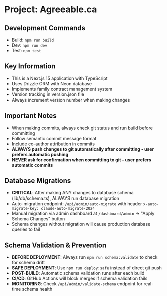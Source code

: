 # Project: Agreeable.ca

## Development Commands
- Build: `npm run build`
- Dev: `npm run dev`
- Test: `npm test`

## Key Information
- This is a Next.js 15 application with TypeScript
- Uses Drizzle ORM with Neon database
- Implements family contract management system
- Version tracking in version.json file
- Always increment version number when making changes

## Important Notes
- When making commits, always check git status and run build before committing
- Follow semantic commit message format
- Include co-author attribution in commits
- **ALWAYS push changes to git automatically after committing - user prefers automatic pushing**
- **NEVER ask for confirmation when committing to git - user prefers automatic commits**

## Database Migrations
- **CRITICAL**: After making ANY changes to database schema (lib/db/schema.ts), ALWAYS run database migration
- Auto-migration endpoint: `/api/admin/auto-migrate` with header `x-auto-migrate-key: claude-auto-migrate-2024`
- Manual migration via admin dashboard at `/dashboard/admin` -> "Apply Schema Changes" button
- Schema changes without migration will cause production database queries to fail

## Schema Validation & Prevention
- **BEFORE DEPLOYMENT**: Always run `npm run schema:validate` to check for schema drift
- **SAFE DEPLOYMENT**: Use `npm run deploy:safe` instead of direct git push
- **POST-BUILD**: Automatic schema validation runs after each build
- **CI/CD**: GitHub Actions will block merges if schema validation fails
- **MONITORING**: Check `/api/admin/validate-schema` endpoint for real-time schema health